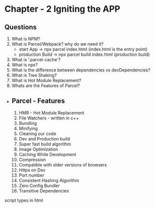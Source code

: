 # Chapter - 2 Igniting the APP

## Questions

1. What is NPM?
2. What is Parcel/Webpack? why do we need it?
    - start App -> npx parcel index.html (index.html is the entry point)
    - production Build -> npx parcel build index.html (production build)
3. What is '.parcel-cache'?
4. What is npx?
5. What is the difference between dependencies vs devDependencies?
6. What is Tree Shaking?
7. What is Hot Module Replacement?
8. Whats are the Features of Parcel?

- ## Parcel - Features

    1. HMR - Hot Module Replacement
    2. File Watchers - written in c++
    3. Bundling
    4. Minifying
    5. Cleaning our code
    6. Dev and Production build
    7. Super fast build algorithm
    8. Image Optimization
    9. Caching While Development
    10. Compression
    11. Compatible with older versions of browsers
    12. Https on Dev
    13. Port number
    14. Consistent Hashing Algorithm
    15. Zero Config Bundler
    16. Transitive Dependencies

script types in html
